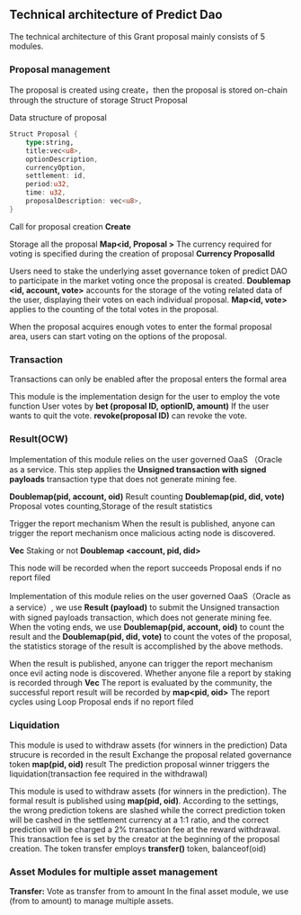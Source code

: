 ##  Technical architecture of Predict Dao
The technical architecture of this Grant proposal mainly consists of 5 modules.

### Proposal management
The proposal is created using create，then the proposal is stored on-chain through the structure of storage Struct Proposal

Data structure of proposal
```rust
Struct Proposal {
    type:string,
    title:vec<u8>,
    optionDescription, 
    currencyOption, 
    settlement: id,
    period:u32, 
    time: u32,
    proposalDescription: vec<u8>,
}
```
Call for proposal creation
**Create**

Storage
all the proposal
**Map<id, Proposal >**
The currency required for voting is specified during the creation of proposal
**Currency ProposalId**

Users need to stake the underlying asset governance token of predict DAO to participate in the market voting once the proposal is created.
**Doublemap <id, account, vote>**
accounts for the storage of the voting related data of the user, displaying their votes on each individual proposal.
**Map<id, vote>** 
applies to the counting of the total votes in the proposal.

When the proposal acquires enough votes to enter the formal proposal area, users can start voting on the options of the proposal.


### Transaction
Transactions can only be enabled after the proposal enters the formal area

This module is the implementation design for the user to employ the vote function
User votes by **bet (proposal ID, optionID, amount)**
If the user wants to quit the vote. **revoke(proposal ID)** can revoke the vote.

### Result(OCW)
Implementation of this module relies on the user governed OaaS （Oracle as a service.
This step applies the **Unsigned transaction with signed payloads** transaction type that does not generate mining fee.

**Doublemap(pid, account, oid)**  Result counting
**Doublemap(pid, did, vote)** Proposal votes counting,Storage of the result statistics

Trigger the report mechanism
When the result is published, anyone can trigger the report mechanism once malicious acting node is discovered.

**Vec<oid>** Staking or not
**Doublemap <account, pid, did>** 

This node will be recorded when the report succeeds
Proposal ends if no report filed

Implementation of this module relies on the user governed OaaS（Oracle as a service）, we use **Result (payload)** to submit the Unsigned transaction with signed payloads transaction, which does not generate mining fee.
When the voting ends, we use **Doublemap(pid, account, oid)** to count the result and the **Doublemap(pid, did, vote)** to count the votes of the proposal, the statistics storage of the result is accomplished by the above methods.

When the result is published, anyone can trigger the report mechanism once evil acting node is discovered.
Whether anyone file a report by staking is recorded through **Vec<oid>**
The report is evaluated by the community, the successful report result will be recorded by **map<pid, oid>**
The report cycles using Loop 
Proposal ends if no report filed

### Liquidation
This module is used to withdraw assets (for winners in the prediction)
Data strucure is recorded in the result
Exchange the proposal related governance token
**map(pid, oid)**  result
The prediction proposal winner triggers the liquidation(transaction fee required in the withdrawal)

This module is used to withdraw assets (for winners in the prediction). The formal result is published using **map(pid, oid)**. According to the settings, the wrong prediction tokens are slashed while the correct prediction token will be cashed in the settlement currency at a 1:1 ratio, and the correct prediction will be charged a 2% transaction fee at the reward withdrawal. This transaction fee is set by the creator at the beginning of the proposal creation.
The token transfer employs **transfer()**  token, balanceof(oid)


### Asset Modules for multiple asset management
**Transfer:**  Vote as transfer from to amount
In the final asset module, we use (from to amount) to manage multiple assets.